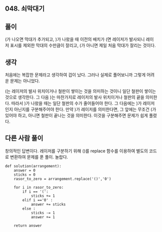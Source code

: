 ## 048. 쇠막대기

## 풀이

(가 나오면 막대가 추가되고, )가 나왔을 때 이전의 배치가 (면 레이저가 발사되니 레이저 표시를 제외한 막대의 수만큼이 잘리고, (가 아니면 제일 처음 막대가 잘리는 것이다.

## 생각

처음에는 복잡한 문제라고 생각하여 겁이 났다.
그러나 실제로 풀어보니까 그렇게 어려운 문제는 아니었다.

(는 레이저의 발사 위치이거나 철판이 쌓이는 것을 의미하는 것이니 일단 철판이 쌓이는 것으로 생각한다.
그 다음 )는 마찬가지로 레이저의 발사 위치이거나 철판의 끝을 의미한다.
따라서 )가 나왔을 때는 일단 철판의 수가 줄어들어야 한다.
그 다음에는 )가 레이저인지 아닌지를 구분해주어야 한다.
만약 )가 레이저를 의미한다면, 그 앞에는 무조건 (가 있어야 하고, 아니면 철판이 끝나는 것을 의미한다.
이것을 구분해주면 문제가 쉽게 풀렸다.

## 다른 사람 풀이
창의적인 답변이다.
레이저를 구분하기 위해 ()를 replace 함수를 이용하여 별도의 코드로 변환하여 문제를 푼 풀이.
놀랍다.
```
def solution(arrangement):
    answer = 0
    sticks = 0
    rasor_to_zero = arrangement.replace('()','0')

    for i in rasor_to_zero:
        if i == '(':
            sticks += 1
        elif i =='0' :
            answer += sticks
        else :
            sticks -= 1
            answer += 1

    return answer
```
